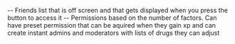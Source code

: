 -- Friends list that is off screen and that gets displayed when you press the button to access it
-- Permissions based on the number of factors. Can have preset permission that can be aquired when they gain xp and can create instant admins and moderators with lists of drugs they can adjust 